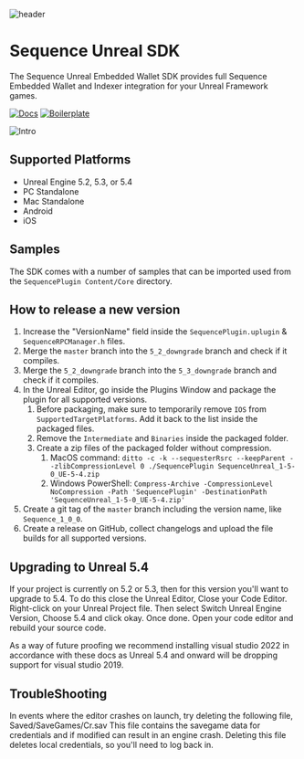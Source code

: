 ![header](https://github.com/user-attachments/assets/2db8f2e9-bf37-4417-9501-5234cc031c50)

# Sequence Unreal SDK

The Sequence Unreal Embedded Wallet SDK provides full Sequence Embedded Wallet and Indexer integration for your Unreal Framework games.

[![Docs](https://img.shields.io/badge/Documentation-7334f8)](https://docs.sequence.xyz/sdk/unreal/introduction)
[![Boilerplate](https://img.shields.io/badge/Get%20started%20using%20our%20Boilerplate%20Project-7334f8)](https://github.com/0xsequence/unreal-embedded-wallet-boilerplate)

![Intro](https://docs.sequence.xyz/img/unreal/unreal_intro.gif)

## Supported Platforms

- Unreal Engine 5.2, 5.3, or 5.4
- PC Standalone
- Mac Standalone
- Android
- iOS

## Samples

The SDK comes with a number of samples that can be imported used from the `SequencePlugin Content/Core` directory.

## How to release a new version

1. Increase the "VersionName" field inside the `SequencePlugin.uplugin` & `SequenceRPCManager.h` files.
2. Merge the `master` branch into the `5_2_downgrade` branch and check if it compiles.
3. Merge the `5_2_downgrade` branch into the `5_3_downgrade` branch and check if it compiles.
2. In the Unreal Editor, go inside the Plugins Window and package the plugin for all supported versions.
   1. Before packaging, make sure to temporarily remove `IOS` from `SupportedTargetPlatforms`. Add it back to the list inside the packaged files.
   2. Remove the `Intermediate` and `Binaries` inside the packaged folder.
   3. Create a zip files of the packaged folder without compression.
      1. MacOS command: `ditto -c -k --sequesterRsrc --keepParent --zlibCompressionLevel 0 ./SequencePlugin SequenceUnreal_1-5-0_UE-5-4.zip`
      2. Windows PowerShell: `Compress-Archive -CompressionLevel NoCompression -Path 'SequencePlugin' -DestinationPath 'SequenceUnreal_1-5-0_UE-5-4.zip'`
3. Create a git tag of the `master` branch including the version name, like `Sequence_1_0_0`.
3. Create a release on GitHub, collect changelogs and upload the file builds for all supported versions.

## Upgrading to Unreal 5.4

If your project is currently on 5.2 or 5.3, then for this version you'll want to upgrade to 5.4. To do this close the Unreal Editor, Close your Code Editor. Right-click on your Unreal Project file. Then select Switch Unreal Engine Version, Choose 5.4 and click okay. Once done. Open your code editor and rebuild your source code.

As a way of future proofing we recommend installing visual studio 2022 in accordance with these docs as Unreal 5.4 and onward will be dropping support for visual studio 2019.

## TroubleShooting

In events where the editor crashes on launch, try deleting the following file, Saved/SaveGames/Cr.sav
This file contains the savegame data for credentials and if modified can result in an engine crash.
Deleting this file deletes local credentials, so you'll need to log back in.

